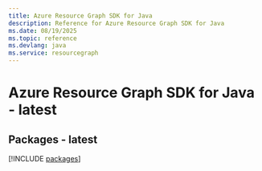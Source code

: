 ```yaml
---
title: Azure Resource Graph SDK for Java
description: Reference for Azure Resource Graph SDK for Java
ms.date: 08/19/2025
ms.topic: reference
ms.devlang: java
ms.service: resourcegraph
---
```

# Azure Resource Graph SDK for Java - latest
## Packages - latest
[!INCLUDE [packages](resource-graph-index.md)]